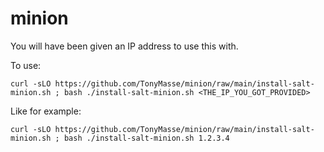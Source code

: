 # minion

You will have been given an IP address to use this with.

To use:
```
curl -sLO https://github.com/TonyMasse/minion/raw/main/install-salt-minion.sh ; bash ./install-salt-minion.sh <THE_IP_YOU_GOT_PROVIDED>
```

Like for example:
```
curl -sLO https://github.com/TonyMasse/minion/raw/main/install-salt-minion.sh ; bash ./install-salt-minion.sh 1.2.3.4
```
